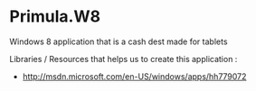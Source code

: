 Primula.W8
==========

Windows 8 application that is a cash dest made for tablets


Libraries / Resources that helps us to create this application :
- http://msdn.microsoft.com/en-US/windows/apps/hh779072

